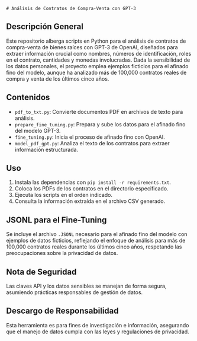 	# Análisis de Contratos de Compra-Venta con GPT-3

## Descripción General

Este repositorio alberga scripts en Python para el análisis de contratos de compra-venta de bienes raíces con GPT-3 de OpenAI, diseñados para extraer información crucial como nombres, números de identificación, roles en el contrato, cantidades y monedas involucradas. Dada la sensibilidad de los datos personales, el proyecto emplea ejemplos ficticios para el afinado fino del modelo, aunque ha analizado más de 100,000 contratos reales de compra y venta de los últimos cinco años.

## Contenidos

- `pdf_to_txt.py`: Convierte documentos PDF en archivos de texto para análisis.
- `prepare_fine_tuning.py`: Prepara y sube los datos para el afinado fino del modelo GPT-3.
- `fine_tuning.py`: Inicia el proceso de afinado fino con OpenAI.
- `model_pdf_gpt.py`: Analiza el texto de los contratos para extraer información estructurada.

## Uso

1. Instala las dependencias con `pip install -r requirements.txt`.
2. Coloca los PDFs de los contratos en el directorio especificado.
3. Ejecuta los scripts en el orden indicado.
4. Consulta la información extraída en el archivo CSV generado.

## JSONL para el Fine-Tuning

Se incluye el archivo `.JSONL` necesario para el afinado fino del modelo con ejemplos de datos ficticios, reflejando el enfoque de análisis para más de 100,000 contratos reales durante los últimos cinco años, respetando las preocupaciones sobre la privacidad de datos.

## Nota de Seguridad

Las claves API y los datos sensibles se manejan de forma segura, asumiendo prácticas responsables de gestión de datos.

## Descargo de Responsabilidad

Esta herramienta es para fines de investigación e información, asegurando que el manejo de datos cumpla con las leyes y regulaciones de privacidad.
